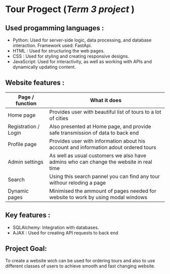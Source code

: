 # Tour Progect (_Term 3 project_ )


## Used progamming languages :

- Python: Used for server-side logic, data processing, and database interaction. Framework used: FastApi.
- HTML : Used for structuring the web pages.
- CSS : Used for styling and creating responsive designs.
- JavaScript: Used for interactivity, as well as working with APIs and dynamically updating content.

## Website features :

| Page / function      | What it does |
|----------------------|--------------|
| Home page            | Provides user with beautiful list of tours to a lot of cities |
| Registration / Login | Also presented at Home page, and provide safe transmission of data to back end |
| Profile page         | Provides user with information about his account and information adout ordered tours |
| Admin settings       | As well as usual customers we also have admins who can change the website in real time |
| Search               | Using this search pannel you can find any tour withour reloding a page |
| Dynamic pages        | Minimised the ammount of pages needed for website to work by using modal windows |

## Key features :
- SQLAlchemy: Integration with databases.
- AJAX : Used for creating API requests to back end

## Project Goal:
To create a website wich can be used for ordering tours and also to use different classes of users to achieve smooth and fast changing website.
























